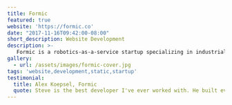 ```yaml
---
title: Formic
featured: true
website: 'https://formic.co'
date: "2017-11-16T09:42:00-08:00"
short_description: Website Development
description: >-
   Formic is a robotics-as-a-service startup specializing in industrial automation. This project, now in its second iteration, involved the development of a new website based on their redesigned branding. This website uses Jekyll as a static site generator and DatoCMS for content management.
gallery:
  - url: /assets/images/formic-cover.jpg
tags: 'website,development,static,startup'
testimonial:
  title: Alex Koepsel, Formic
  quote: Steve is the best developer I've ever worked with. He built everything I threw at him and usually did it at lightning speed. He also has a unique capability to infer and expand upon our skeleton outlines and build out the entire website, while also making great suggestions. I highly recommend working with him.
---
```



